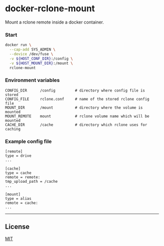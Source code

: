 # docker-rclone-mount
Mount a rclone remote inside a docker container.

### Start
```bash
docker run \
  --cap-add SYS_ADMIN \
  --device /dev/fuse \
  -v ${HOST_CONF_DIR}:/config \
  -v ${HOST_MOUNT_DIR}:/mount \
  rclone-mount
```

### Environment variables

```
CONFIG_DIR      /config         # directory where config file is stored
CONFIG_FILE     rclone.conf     # name of the stored rclone config file
MOUNT_DIR       /mount          # directory where the volume is mounted
MOUNT_REMOTE    mount           # rclone volume name which will be mounted
CACHE_DIR       /cache          # directory which rclone uses for caching
```

### Example config file
```
[remote]
type = drive
...

[cache]
type = cache
remote = remote:
tmp_upload_path = /cache
...

[mount]
type = alias
remote = cache:
...
```

----
## License
[MIT](LICENSE)
